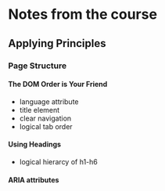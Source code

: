 # Notes from the course

## Applying Principles

### Page Structure

#### The DOM Order is Your Friend
* language attribute
* title element
* clear navigation
* logical tab order

#### Using Headings
* logical hierarcy of h1-h6

#### ARIA attributes
